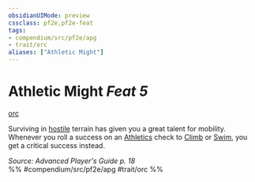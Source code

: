 ```yaml
---
obsidianUIMode: preview
cssclass: pf2e,pf2e-feat
tags:
- compendium/src/pf2e/apg
- trait/orc
aliases: ["Athletic Might"]
---
```

# Athletic Might  *Feat 5*  
[orc](../../rules/traits/orc.md)  


Surviving in [hostile](../../rules/conditions.md#Hostile) terrain has given you a great talent for mobility. Whenever you roll a success on an [Athletics](../skills.md#Athletics) check to [Climb](../../rules/actions/climb.md) or [Swim](../../rules/actions/swim.md), you get a critical success instead.

*Source: Advanced Player's Guide p. 18*  
%% #compendium/src/pf2e/apg #trait/orc %%